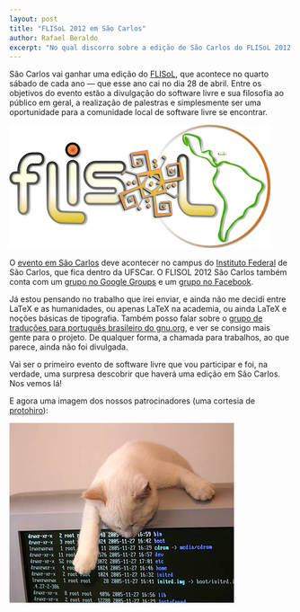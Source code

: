 ```yaml
---
layout: post
title: "FLISoL 2012 em São Carlos"
author: Rafael Beraldo
excerpt: "No qual discorro sobre a edição de São Carlos do FLISoL 2012. Aviso: com fotos de felinos!"
---
```


São Carlos vai ganhar uma edição do [FLISoL][flisol], que acontece no quarto
sábado de cada ano — que esse ano cai no dia 28 de abril. Entre os objetivos do
evento estão a divulgação do software livre e sua filosofia ao público em geral,
a realização de palestras e simplesmente ser uma oportunidade para a comunidade
local de software livre se encontrar.

![FLISOL 2012](/assets/images/flisol.png "Logo do FLISOL")

O [evento em São Carlos][flisol-sc] deve acontecer no campus do [Instituto
Federal][ifsp-sc] de São Carlos, que fica dentro da UFSCar. O FLISOL 2012 São
Carlos também conta com um [grupo no Google Groups][ggroups] e um [grupo no
Facebook][facebook].

Já estou pensando no trabalho que irei enviar, e ainda não me decidi entre LaTeX
e as humanidades, ou apenas LaTeX na academia, ou ainda LaTeX e noções básicas
de tipografia. Também posso falar sobre o [grupo de traduções para português
brasileiro do gnu.org][www-pt-br], e ver se consigo mais gente para o projeto.
De qualquer forma, a chamada para trabalhos, ao que parece, ainda não foi
divulgada.

Vai ser o primeiro evento de software livre que vou participar e foi, na
verdade,
uma surpresa descobrir que haverá uma edição em São Carlos. Nos vemos lá!

E agora uma imagem dos nossos patrocinadores (uma cortesia de
[protohiro][protohiro]):

![Cat using Linux](/assets/images/cat_linux.jpg "Gatos naturalmente preferem Linux")

[flisol]: http://flisol.info/
[flisol-sc]: http://www.ifspsaocarlos.edu.br/flisol/
[ifsp-sc]: http://www.ifspsaocarlos.edu.br/portal/
[ggroups]: https://groups.google.com/forum/?fromgroups#!forum/flisol-2012-sao-carlos
[facebook]: https://www.facebook.com/groups/201227069962021/
[www-pt-br]: http://savannah.gnu.org/projects/www-pt-br/
[protohiro]: http://www.flickr.com/photos/protohiro/85504626/
